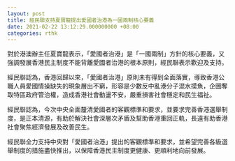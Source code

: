 ```yaml
---
layout: post
title: 經民聯支持夏寶龍提出愛國者治港為一國兩制核心要義
date: 2021-02-22 13:12:29.000000000 +08:00
categories: rthk
---
```


對於港澳辦主任夏寶龍表示，「愛國者治港」是「一國兩制」方針的核心要義，又強調發展香港民主制度不能背離愛國者治港的根本原則，經民聯表示歡迎及支持。

經民聯認為，香港回歸以來，「愛國者治港」原則未有得到全面落實，導致香港公職人員愛國情操缺失的現象層出不窮，形容是少數反中亂港分子混水摸魚，企圖奪取特區政府管治權，造成香港社會動盪不安，嚴重損害社會穩定和民生福祉。

經民聯認為，今次中央全面釐清愛國者的客觀標準和要求，並要求完善香港選舉制度，是正本清源，有助於解決社會深層次矛盾及幫助香港重回正軌，長遠有助香港社會聚焦經濟發展及改善民生。

經民聯全力支持中央對「愛國者治港」提出的客觀標準和要求，並希望完善各級選舉制度的措施盡快推出，以保障香港民主制度更健康、更順利地向前發展。
